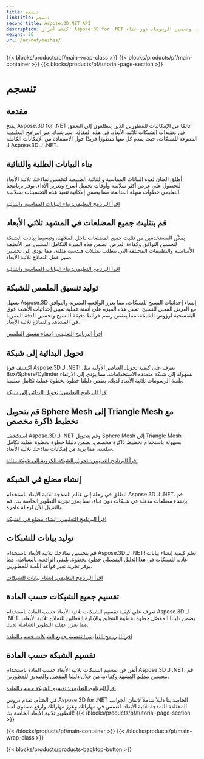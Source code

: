 ```yaml
---
title: تنسجم
linktitle: تنسجم
second_title: Aspose.3D.NET API
description: اكتشف أسرار Aspose.3D for .NET من خلال برامجنا التعليمية الشاملة. قم بتحسين النماذج ثلاثية الأبعاد، وتحويل العناصر الأولية إلى شبكات، وتحسين الرسومات دون عناء.
weight: 26
url: /ar/net/meshes/
---
```


{{< blocks/products/pf/main-wrap-class >}}
{{< blocks/products/pf/main-container >}}
{{< blocks/products/pf/tutorial-page-section >}}

# تنسجم

## مقدمة

يفتح Aspose.3D for .NET عالمًا من الإمكانيات للمطورين الذين يتطلعون إلى التعمق في تعقيدات الشبكات ثلاثية الأبعاد. في هذه المقالة، سنرشدك عبر البرامج التعليمية المتنوعة للشبكات، حيث يقدم كل منها منظورًا فريدًا حول الاستفادة من الإمكانات الكاملة لـ Aspose.3D لـ .NET.

## بناء البيانات الظلية والثنائية

أطلق العنان لقوة البيانات المماسية والثنائية الطبيعية لتحسين نماذجك ثلاثية الأبعاد للحصول على عرض أكثر سلاسة وأوقات تحميل أسرع وتعزيز الأداء. يوفر برنامجنا التعليمي خطوات سهلة المتابعة، مما يضمن إمكانية تنفيذ هذه التحسينات بسلاسة.

[اقرأ البرنامج التعليمي: بناء البيانات المماسية والثنائية](./build-tangent-binormal-data/)

## قم بتثليث جميع المضلعات في المشهد ثلاثي الأبعاد

يمكّن المستخدمين من تثليث جميع المضلعات داخل المشهد، وتبسيط بيانات الشبكة لتحسين التوافق وكفاءة العرض. تضمن هذه الميزة التكامل السلس عبر الأنظمة الأساسية والتطبيقات المختلفة التي تتطلب تمثيلات هندسية مثلثة، مما يؤدي إلى تحسين سير عمل النماذج ثلاثية الأبعاد.

[اقرأ البرنامج التعليمي: بناء البيانات المماسية والثنائية](./convert-polygons-to-triangles/)

 
## توليد تنسيق الملمس للشبكة

يسهل Aspose.3D إنشاء إحداثيات النسيج للشبكات، مما يعزز الواقعية البصرية والتوافق مع العرض المعين للنسيج. تعمل هذه الميزة على أتمتة عملية تعيين إحداثيات الأشعة فوق البنفسجية لرؤوس الشبكة، مما يضمن رسم خرائط دقيقة للنسيج وتحسين الدقة البصرية في المشاهد والنماذج ثلاثية الأبعاد.

[اقرأ البرنامج التعليمي: إنشاء تنسيق الملمس](./generate-uv-coordinates/)


## تحويل البدائية إلى شبكة

اكتشف قوة Aspose.3D لـ .NET! تعرف على كيفية تحويل العناصر الأولية مثل Box/Sphere/Cylinder بسهولة إلى شبكة متعددة الاستخدامات، مما يؤدي إلى الارتقاء بلعبة الرسومات ثلاثية الأبعاد لديك. يضمن دليلنا خطوة بخطوة عملية تكامل سلسة.

[اقرأ البرنامج التعليمي: تحويل البدائي إلى شبكة](./convert-primitive-to-mesh/)


## قم بتحويل Sphere Mesh إلى Triangle Mesh مع تخطيط ذاكرة مخصص

استكشف Aspose.3D لـ .NET وقم بتحويل Sphere Mesh إلى Triangle Mesh بسهولة باستخدام تخطيط ذاكرة مخصص. يضمن دليلنا خطوة بخطوة عملية تكامل سلسة، مما يزيد من إمكانات نماذجك ثلاثية الأبعاد.

[اقرأ البرنامج التعليمي: تحويل الشبكة الكروية إلى شبكة مثلثة](./convert-sphere-mesh-triangle-memory-layout/)

## إنشاء مضلع في الشبكة

انطلق في رحلة إلى عالم النمذجة ثلاثية الأبعاد باستخدام Aspose.3D لـ .NET. قم بإنشاء مضلعات مذهلة في شبكات دون عناء، مما يعزز تجربة التطوير الخاصة بك. قم بالتنزيل الآن لرحلة غامرة.

[اقرأ البرنامج التعليمي: إنشاء مضلع في الشبكة](./create-polygon-in-mesh/)

## توليد بيانات للشبكات

قم بتحسين نماذجك ثلاثية الأبعاد باستخدام Aspose.3D لـ .NET! تعلم كيفية إنشاء بيانات عادية للشبكات في هذا الدليل التفصيلي خطوة بخطوة. تلتقي الواقعية بالبساطة، مما يوفر تجربة تغير قواعد اللعبة للمطورين.

[اقرأ البرنامج التعليمي: إنشاء بيانات للشبكات](./generate-data-for-meshes/)

## تقسيم جميع الشبكات حسب المادة

تعرف على كيفية تقسيم الشبكات ثلاثية الأبعاد حسب المادة باستخدام Aspose.3D لـ .NET. يضمن دليلنا المفصّل خطوة بخطوة التنظيم والإدارة الفعالين للنماذج ثلاثية الأبعاد، مما يعزز عملية التطوير الشاملة لديك.

[اقرأ البرنامج التعليمي: تقسيم جميع الشبكات حسب المادة](./split-all-meshes-by-material/)

## تقسيم الشبكة حسب المادة

أتقن فن تقسيم الشبكات ثلاثية الأبعاد حسب المادة باستخدام Aspose.3D لـ .NET. قم بتحسين تنظيم المشهد وكفاءته من خلال دليلنا المفصل والصديق للمطورين.

[اقرأ البرنامج التعليمي: تقسيم الشبكة حسب المادة](./split-mesh-by-material/)

في الختام، تقدم دروس Aspose.3D for .NET الخاصة بنا دليلاً شاملاً لإتقان الجوانب المختلفة للنمذجة ثلاثية الأبعاد. انغمس في مهاراتك وعزز مهاراتك وارفع مستوى لعبة التطوير ثلاثية الأبعاد الخاصة بك!
{{< /blocks/products/pf/tutorial-page-section >}}

{{< /blocks/products/pf/main-container >}}
{{< /blocks/products/pf/main-wrap-class >}}

{{< blocks/products/products-backtop-button >}}
